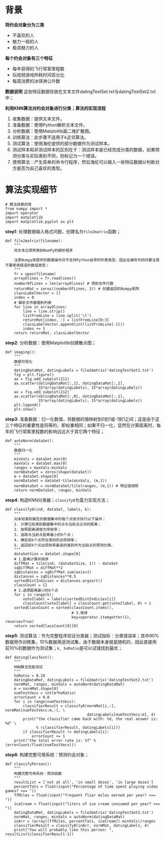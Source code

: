 # 背景
**将约会对象分为三类**
- 不喜欢的人
- 魅力一般的人
- 极具魅力的人

**每个约会对象有三个特征**
- 每年获得的飞行常客里程数
- 玩视频游戏所耗时间百分比
- 每周消费的冰琪淋公升数

**数据说明**
这些特征数据存放在文本文件datingTestSet.txt与datingTestSet2.txt中；


**利用KNN算法对约会对象进行分类；算法的实现流程**
1. 收集数据：提供文本文件。
2. 准备数据：使用Python解析文本文件。
3. 分析数据：使用Matplotlib画二维扩散图。
4. 训练算法：此步骤不适用于k近邻算法。
5. 测试算法：使用海伦提供的部分数据作为测试样本。
6. 测试样本和非测试样本的区别在于：测试样本是已经完成分类的数据，如果预测分类与实际类别不同，则标记为一个错误。
7. 使用算法：产生简单的命令行程序，然后海伦可以输入一些特征数据以判断对方是否为自己喜欢的类型。

# 算法实现细节
``` python3
# 算法依赖的库
from numpy import *
import operator
import matplotlib
import matplotlib.pyplot as plt
```

**step1**: 处理数据输入格式问题，创建名为`file2matrix`函数；
``` python3
def file2matrix(filename):
    """
    将文本记录转换到NumPy的解析程序
    
    注意Numpy库提供的数据操作并不支持Python自带的列表类型，因此在编写代码时要注意不要使用错误的数组类型；
    """
    fr = open(filename)
    arrayOlines = fr.readlines() 
    numberOfLines = len(arrayOlines) # 得到文件行数
    returnMat = zeros((numberOfLines, 3)) # 创建返回的Numpy矩阵
    classLabelVector = []
    index = 0
    # 解析文件数据到列表
    for line in arrayOlines:
        line = line.strip()
        listFromLine = line.split('\t')
        returnMat[index, :] = listFromLine[0:3]
        classLabelVector.append(int(listFromLine[-1]))
        index += 1
    return returnMat, classLabelVector
```

**step2**: 分析数据：使用Matplotlib创建散点图；
``` python3
def imaging():
    """
    数据可视化
    """
    datingDataMat, datingLabels = file2matrix('datingTestSet2.txt')
    fig = plt.figure()
    ax = fig.add_subplot(211)
    ax.scatter(datingDataMat[:,1], datingDataMat[:,2], 
               15*array(datingLabels), 15*array(datingLabels))
    ax = fig.add_subplot(212)
    ax.scatter(datingDataMat[:,0], datingDataMat[:,1], 
               15*array(datingLabels), 15*array(datingLabels))
    plt.legend()
    plt.show()
```

**step3**: 准备数据：归一化数值，将数据的值映射到0到1或-1到1之间；这是由于这三个特征的重要性是同等的，即权重相同；如果不归一化，显然在计算距离时，每年的飞行常客里程数的影响远远大于其它两个特征；
``` python3
def autoNorm(dataSet):
    """
    数据归一化
    """
    minVals = dataSet.min(0)
    maxVals = dataSet.max(0)
    ranges = maxVals-minVals
    normDataSet = zeros(shape(dataSet))
    m = dataSet.shape[0]
    normDataSet = dataSet-tile(minVals, (m,1))
    normDataSet = normDataSet/tile(ranges, (m,1)) # 特征值相除
    return normDataSet, ranges, minVals
```

**step4**: 构造KNN分类器；`classify0`为蛮力实现方法；
```
def classify0(inX, dataSet, labels, k):
    """
    对未知类别属性的数据集中的每个点依次执行以下操作：
    1. 计算已知类别数据集中的点与当前点之间的距离；
    2. 按照距离递增次序排序；
    3. 选取与当前点距离最小的k个点；
    4. 确定前k个点所在类别的出现频率；
    5. 返回前k个点出现频率最高的类别作为当前点的预测分类。
    """
    dataSetSize = dataSet.shape[0]
    # 1.距离计算并排序
    diffMat = tile(inX, (dataSetSize, 1)) - dataSet
    sqDiffMat = diffMat**2
    sqDistances = sqDiffMat.sum(axis=1)
    distances = sqDistances**0.5
    sortedDistIndicies = distances.argsort()
    classCount = {}
    # 2.选择距离最小的k个点
    for i in range(k):
        voteIlabel = labels[sortedDistIndicies[i]]
        classCount[voteIlabel] = classCount.get(voteIlabel, 0) + 1
    sortedClassCount = sorted(classCount.items(), 
                              # 3.排序
                              key=operator.itemgetter(1), reverse=True)
    return sortedClassCount[0][0]
```

**step5**: 测试算法：作为完整程序验证分类器；测试指标：分类错误率；其中90%数据用作训练集，10%数据用途测试集，由于数据本身就是随机的，因此直接用前10%的数据作为测试集；`k, hoRatio`是可以试错找到最优；
``` python3
def datingClassTest():
    """
    KNN算法性能测试
    """
    hoRatio = 0.10
    datingDataMat, datingLabels = file2matrix('datingTestSet2.txt')
    normMat, ranges, minVals = autoNorm(datingDataMat)
    m = normMat.shape[0]
    numTestVecs = int(m*hoRatio)
    errorCount = 0.0
    for i in range(numTestVecs):
        classifierResult = classify0(normMat[i,:], normMat[numTestVecs:m,:], \
                                     datingLabels[numTestVecs:m], 4)
        print("the classifier came back with: %d, the real answer is: %d" \
              % (classifierResult, datingLabels[i]))
        if classifierResult != datingLabels[i]:
            errorCount += 1
    print("the total error rate is: %f" % (errorCount/float(numTestVecs)))
```

**step6**: 构建完整可用系统：预测约会对象；
``` python3
def classifyPerson():
    """
    构建完整可用系统：预测函数
    """
    resultList = ['not at all', 'in small doses', 'in large doses']
    percentTats = float(input("Percentage of time spent playing video games? <== "))
    ffMiles = float(input("frequent flier miles earned per year? <== "))
    iceCream = float(input("liters of ice cream consumed per year? <== "))
    datingDataMat, datingLabels = file2matrix('datingTestSet2.txt')
    normMat, ranges, minVals = autoNorm(datingDataMat)
    inArr = (array([ffMiles, percentTats, iceCream])-minVals)/ranges
    classifierResult = classify0(inArr, normMat, datingLabels, 4)
    print("You will probably like this person: ", resultList[classifierResult-1])
```
